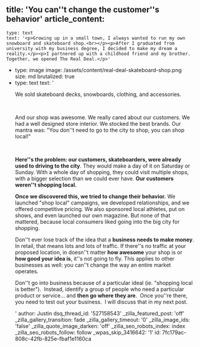 title: 'You can''t change the customer''s behavior'
article_content:
  -
    type: text
    text: '<p>Growing up in a small town, I always wanted to run my own snowboard and skateboard shop.<br></p><p>After I graduated from university with my business degree, I decided to make my dream a reality.</p><p>I partnered up with a childhood friend and my brother. Together, we opened The Real Deal.</p>'
  -
    type: image
    image: /assets/content/real-deal-skateboard-shop.png
    size: md
    brutalized: true
  -
    type: text
    text: '<p>We sold skateboard decks, snowboards, clothing, and accessories.</p><p><br></p><p>And our shop was awesome. We really cared about our customers. We had a well designed store interior. We stocked the best brands. Our mantra was: "You don''t need to go to the city to shop, you can shop local!"</p><p><br></p><p><strong>Here''s the problem: </strong><strong>our customers, skateboarders, were already used to driving to the city</strong>. They would make a day of it on Saturday or Sunday. With a whole day of shopping, they could visit multiple shops, with a bigger selection than we could ever have. <strong>Our customers weren''t shopping local.</strong></p><p><strong>Once we discovered this, we tried to change their behavior.</strong> We launched "shop local" campaigns, we developed relationships, and we offered competitive pricing. We also sponsored local athletes, put on shows, and even launched our own magazine. But none of that mattered, because local consumers liked going into the big city for shopping.</p><p>Don''t ever lose track of the idea that a <strong>business needs to make money</strong>. In retail, that means lots and lots of traffic. If there''s no traffic at your proposed location, in doesn''t matter <strong>how awesome</strong> your shop is or <strong>how good your idea is</strong>, it''s not going to fly. This applies to other businesses as well: you can''t change the way an entire market operates.</p><p>Don''t go into business because of a particular ideal (ie. "shopping local is better").&nbsp; Instead, identify a group of people who need a particular product or service... and <strong>then go where they are</strong>.&nbsp; Once you''re there, you need to test out your business.&nbsp; I will discuss that in my next post.</p>'
author: Justin
dsq_thread_id: '527158543'
_zilla_featured_post: 'off'
_zilla_gallery_transition: fade
_zilla_gallery_timeout: '0'
_zilla_image_ids: 'false'
_zilla_quote_image_darken: 'off'
_zilla_seo_robots_index: index
_zilla_seo_robots_follow: follow
_wpas_skip_3416642: '1'
id: 7fc179ac-808c-42fb-825e-fbaf1e1160ca

